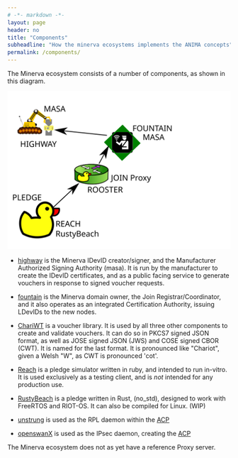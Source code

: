 ```yaml
---
# -*- markdown -*-
layout: page
header: no
title: "Components"
subheadline: "How the minerva ecosystems implements the ANIMA concepts"
permalink: /components/
---
```


The Minerva ecosystem consists of a number of components, as shown in this diagram.

<img src="/images/minerva-brski.svg" alt="compopnent diagram" />

+ [highway](/highway) is the Minerva IDevID creator/signer, and the Manufacturer
  Authorized Signing Authority (masa).  It is run by the manufacturer to
  create the IDevID certificates, and as a public facing service to generate
  vouchers in response to signed voucher requests.

+ [fountain](/fountain) is the Minerva domain owner, the Join
  Registrar/Coordinator, and it also operates as an integrated Certification
  Authority, issuing LDevIDs to the new nodes.

+ [ChariWT](/chariwt) is a voucher library. It is used by all three other components
  to create and validate vouchers.  It can do so in PKCS7 signed JSON format,
  as well as JOSE signed JSON (JWS) and COSE signed CBOR (CWT).  It is named
  for the last format.  It is pronounced like "Chariot", given a Welsh "W",
  as CWT is pronounced 'cot'.

+ [Reach](/reach) is a pledge simulator written in ruby, and intended to run
  in-vitro. It is used exclusively as a testing client, and is *not* intended
  for any production use.

+ [RustyBeach](/reach) is a pledge written in Rust, (no_std), designed to work with FreeRTOS and RIOT-OS.  It can also be compiled for Linux. (WIP)

+ [unstrung](/unstrung) is used as the RPL daemon within the [ACP](/acp)

+ [openswanX](/openswanX) is used as the IPsec daemon, creating the [ACP](/acp)

The Minerva ecosystem does not as yet have a reference Proxy server.




